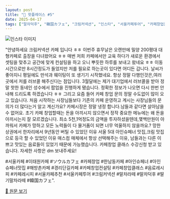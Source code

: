 ```yaml
---
layout: post
title: "📍 핫플레이스 #5"
date: 2025-04-17
tags: ["말차덕후", "韓国カフェ", "크림커넥션", "인스타", "서울카페투어", "카페창업클래스", "ソウルカフェ", "아인슈페너", "이태원카페", "카페창업컨설팅", "말차라떼", "카페창업", "음료레시피", "해방촌카페", "서울카페추천", "한남동카페", "딸기말차라떼", "카페레시피", "서울카페", "카페", "경리단길카페", "서울", "아인슈페너맛집"]
---
```


![인스타 이미지](https://scontent-ssn1-1.cdninstagram.com/v/t51.75761-15/482299392_18376394986143371_7511417138061656740_n.jpg?stp=c288.0.864.864a_dst-jpg_e35_s640x640_tt6&_nc_cat=108&ccb=1-7&_nc_sid=18de74&_nc_ohc=L71IFM6oSdMQ7kNvwG7Dgt1&_nc_oc=AdnxBfylJbWL2fusSzYGF1XO5YpBInTD9-xxr7QhWVHeH5tMTaS0aPomwAJKIzJ9C00&_nc_zt=23&_nc_ht=scontent-ssn1-1.cdninstagram.com&_nc_gid=DpCrmZZQotX0W7ppE68XOQ&oh=00_AfE9b3O6Jjc37HKSbNYFY0-4im3y9APECVobswJ2ieUsbg&oe=6805A475)

"안녕하세요 크림커넥션 카페 입니다 ㅎㅎ
이번주 휴무날은 오랜만에 밀양 200평대 대형카페로 출장을 다녀왔어요 ㅎㅎ
매번 저희 카페에서만 교육 하다가 새로운 환경에서 셋팅을 맞추고
공간에 맞게 컨설팅을 하고 오니 뿌듯한 하루를 보내고 왔네요 ㅎㅎ
이동시간으로만 8시간정도가 들었지만 저를 필요로 하는곳이 있다면 어디든 갑니다.
날씨가 좋아지니 평일에도 만석과 웨이팅이 또 생기기 시작했네요.
항상 정말 다행인것은,여러곳에서 저를 러브콜 해주신다는 점입니다.
3월달에는 제가 대기업에서 러브콜을 받아 정말 핫한 동네인 성수에서 팝업을 진행하게 됐습니다.
정확한 정보가 나오면 다시 한번 안내해 드리도록 하겠습니다 ㅎㅎ
그리고 요즘 들어 카페 창업 문의 정말 수도없이 많이 오고 있습니다.
처음 시작하는 사장님들보다 기존의 카페 운영하고 계시는 사장님들의 문의가 더 많다는거 알고 계신가요?
카페시장은 정말 냉정 합니다.남들과 같다면 살아남을 수 없어요.
초기 카페 창업할때는 돈을 아끼시지 않으면서 정작 중요한 메뉴에는 왜 돈을 아끼시는지 잘 모르겠습니다.
최소 5천,1억정도의 금액을 투자하셨을텐데,몇백만원이 아까워서 카페가 망하고 모든 노력들이 다 물거품이 되면 너무 억울하지 않을까요.?
망한 상권에서 한자리에서 9년동안 버틸 수 있었던 이유
서울 5대 아인슈페너 맛집,크림 맛집으로 등극 할 수 있었던 이유
매스컴 매체에서 항상 선택해주는 이유,
남들과는 다른 이쁘고 맛있는 음료들이 있었기 때문에 가능했습니다.
카페창업 클래스 수강신청 받고 있습니다.
자세한 사항은 dm 보내주세요!

#서울카페 #이태원카페 #ソウルカフェ #카페창업 #한남동카페 #아인슈페너 #아인슈페너맛집 #해방촌카페 #경리단길카페 #카페창업컨설팅 #카페창업클래스 #음료레시피 #카페레시피 #서울카페추천 #서울카페투어 #크림커넥션 #말차라떼 #말차덕후 #딸기말차라떼 #韓国カフェ".

[🔗 원문 보기](https://www.instagram.com/p/DGuV7kJSMI_/)
